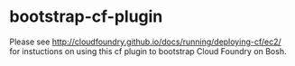 bootstrap-cf-plugin
====================

Please see http://cloudfoundry.github.io/docs/running/deploying-cf/ec2/ for instuctions on using this cf plugin to bootstrap Cloud Foundry on Bosh.
